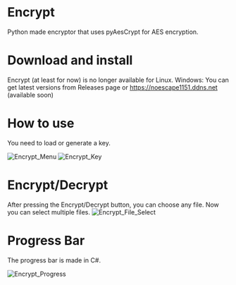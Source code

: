 # Encrypt

Python made encryptor that uses pyAesCrypt for AES encryption.

# Download and install

Encrypt (at least for now) is no longer available for Linux.
Windows: You can get latest versions from Releases page or https://noescape1151.ddns.net (available soon)

# How to use

You need to load or generate a key.

![Encrypt_Menu](https://user-images.githubusercontent.com/68642808/147616230-cb6429ea-6546-42d7-aef1-dfc7802116cd.png)
![Encrypt_Key](https://user-images.githubusercontent.com/68642808/147616279-d9657bc8-21e0-4678-803a-594ac07c4a8e.png)

# Encrypt/Decrypt
After pressing the Encrypt/Decrypt button, you can choose any file.
Now you can select multiple files.
![Encrypt_File_Select](https://user-images.githubusercontent.com/68642808/147616315-7a81f868-1dbc-4101-ad99-6460ceed2600.png)

# Progress Bar
The progress bar is made in C#.

![Encrypt_Progress](https://user-images.githubusercontent.com/68642808/147616324-6bfafa02-965c-4d37-8df1-128db9a880c5.png)
